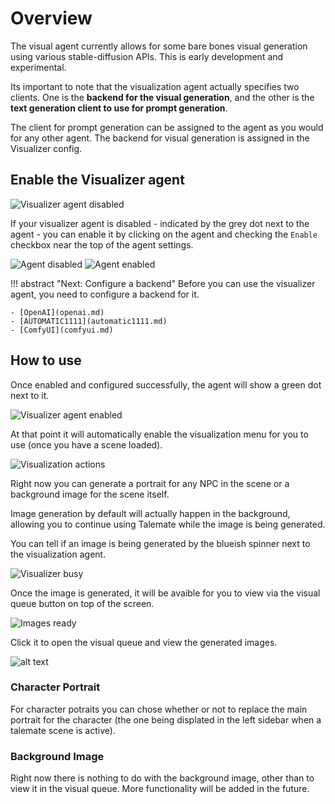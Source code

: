 # Overview

The visual agent currently allows for some bare bones visual generation using various stable-diffusion APIs. This is early development and experimental.

Its important to note that the visualization agent actually specifies two clients. One is the **backend for the visual generation**, and the other is the **text generation client to use for prompt generation**.

The client for prompt generation can be assigned to the agent as you would for any other agent. The backend for visual generation is assigned in the Visualizer config.

## Enable the Visualizer agent

![Visualizer agent disabled](/talemate/img/0.26.0/visual-agent-disabled.png)

If your visualizer agent is disabled - indicated by the grey dot next to the agent - you can enable it by clicking on the agent and checking the `Enable` checkbox near the top of the agent settings.

![Agent disabled](/talemate/img/0.26.0/agent-disabled.png) ![Agent enabled](/talemate/img/0.26.0/agent-enabled.png)


!!! abstract "Next: Configure a backend"
    Before you can use the visualizer agent, you need to configure a backend for it.

    - [OpenAI](openai.md)
    - [AUTOMATIC1111](automatic1111.md)
    - [ComfyUI](comfyui.md)

## How to use

Once enabled and configured successfully, the agent will show a green dot next to it.

![Visualizer agent enabled](/talemate/img/0.26.0/visual-agent-enabled.png)

At that point it will automatically enable the visualization menu for you to use (once you have a scene loaded).

![Visualization actions](/talemate/img/0.20.0/visualize-scene-tools.png)

Right now you can generate a portrait for any NPC in the scene or a background image for the scene itself.

Image generation by default will actually happen in the background, allowing you to continue using Talemate while the image is being generated. 

You can tell if an image is being generated by the blueish spinner next to the visualization agent.

![Visualizer busy](/talemate/img/0.20.0/visualizer-busy.png)

Once the image is generated, it will be avaible for you to view via the visual queue button on top of the screen.

![Images ready](/talemate/img/0.20.0/visualze-new-images.png)

Click it to open the visual queue and view the generated images.

![alt text](/talemate/img/0.20.0/visual-queue.png)

### Character Portrait

For character potraits you can chose whether or not to replace the main portrait for the character (the one being displated in the left sidebar when a talemate scene is active).

### Background Image

Right now there is nothing to do with the background image, other than to view it in the visual queue. More functionality will be added in the future.